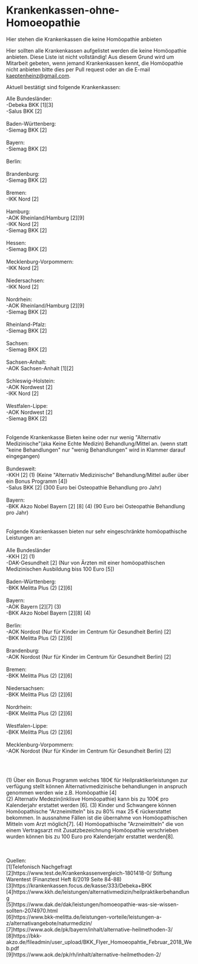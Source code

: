 # Krankenkassen-ohne-Homoeopathie
Hier stehen die Krankenkassen die keine Homöopathie anbieten <br/>

Hier sollten alle Krankenkassen aufgelistet werden die keine Homöopathie anbieten. Diese Liste ist nicht vollständig! Aus diesem Grund wird um Mitarbeit gebeten, wenn jemand Krankenkassen kennt, die Homöopathie nicht anbieten bitte dies per Pull request oder an die E-mail kaeptenheinz@gmail.com.<br/>

Aktuell bestätigt sind folgende Krankenkassen:<br/>

Alle Bundesländer: <br/>
-Debeka BKK  [1][3]  <br/>
-Salus BKK [2] <br/>
<br/>
Baden-Württenberg: <br/>
-Siemag BKK [2] <br/>
<br/>
Bayern: <br/>
-Siemag BKK [2] <br/>
<br/>
Berlin: <br/>
 <br/>
Brandenburg:<br/> 
-Siemag BKK [2] <br/>
 <br/>
Bremen:<br/>
-IKK Nord [2] <br/>
<br/>
Hamburg: <br/>
-AOK Rheinland/Hamburg  [2][9] <br/>
-IKK Nord [2] <br/>
-Siemag BKK [2] <br/>
<br/>
Hessen:<br/>
-Siemag BKK [2] <br/>
 <br/>
Mecklenburg-Vorpommern:<br/>
-IKK Nord [2] <br/>
<br/>
Niedersachsen: <br/>
-IKK Nord [2] <br/>
<br/>
Nordrhein: <br/>
-AOK Rheinland/Hamburg  [2][9] <br/>
-Siemag BKK [2] <br/>
<br/>
Rheinland-Pfalz: <br/>
-Siemag BKK [2] <br/>
 <br/>
Sachsen: <br/>
-Siemag BKK [2] <br/>
 <br/>
Sachsen-Anhalt: <br/>
-AOK Sachsen-Anhalt [1][2] <br/>
<br/>
Schleswig-Holstein: <br/>
-AOK Nordwest [2] <br/>
-IKK Nord [2] <br/>
<br/>
Westfalen-Lippe: <br/>
-AOK Nordwest [2]  <br/>
-Siemag BKK [2] <br/>
<br/>
<br/>
Folgende Krankenkasse Bieten keine oder nur wenig "Alternativ Medizinische"(aka Keine Echte Medizin) Behandlung/Mittel an. 
(wenn statt "keine Behandlungen" nur "wenig Behandlungen" wird in Klammer darauf eingegangen)  
<br/>
Bundesweit: <br/>
-KKH [2] (1)  (Keine "Alternativ Medizinische" Behandlung/Mittel außer über ein Bonus Programm [4])<br/>
-Salus BKK [2] (300 Euro bei Osteopathie Behandlung pro Jahr)  <br/>
<br/>
Bayern:<br/>
-BKK Akzo Nobel Bayern [2] [8]  (4) (90 Euro bei Osteopathie Behandlung pro Jahr)  <br/>
<br/>
<br/>
Folgende Krankenkassen bieten nur sehr eingeschränkte homöopathische Leistungen an: <br/>
<br/>
Alle Bundesländer<br/>
-KKH [2] (1) <br/>
-DAK-Gesundheit [2] (Nur von Ärzten mit einer homöopathischen Medizinischen Ausbildung biss 100 Euro [5])   <br/>
<br/>
Baden-Württenberg: <br/>
-BKK Melitta Plus (2) [2][6]<br/>
 <br/>
Bayern: <br/>
-AOK Bayern [2][7] (3) <br/>
-BKK Akzo Nobel Bayern [2][8] (4) <br/>
<br/>
Berlin:<br/>
-AOK Nordost (Nur für Kinder im Centrum für Gesundheit Berlin)  [2] <br/>
-BKK Melitta Plus (2) [2][6] <br/>
<br/>
Brandenburg: <br/>
-AOK Nordost (Nur für Kinder im Centrum für Gesundheit Berlin)  [2] <br/>
<br/>
Bremen:<br/>
-BKK Melitta Plus (2) [2][6]  <br/>
 <br/>
Niedersachsen: <br/>
-BKK Melitta Plus (2) [2][6]  <br/>
<br/>
Nordrhein: <br/>
-BKK Melitta Plus (2) [2][6]  <br/>
 <br/>
 Westfalen-Lippe: <br/>
-BKK Melitta Plus (2) [2][6]  <br/>
 <br/>
Mecklenburg-Vorpommern: <br/>
-AOK Nordost (Nur für Kinder im Centrum für Gesundheit Berlin)  [2]<br/>

<br/>
<br/>

(1) Über ein Bonus Programm welches 180€ für Heilpraktikerleistungen zur verfügung stellt können Alternativmedizinische behandlungen in anspruch genommen werden wie z.B. Homöopathie [4] <br/>
(2) Alternativ Medezin(inklisve Homöopathie) kann bis zu 100€ pro Kalenderjahr erstattet werden [6]. 
(3) Kinder und Schwangere  können Homöopathische "Arzneimitteln" bis zu 80% max 25 € rückerstattet bekommen. In aussnahme Fällen ist die übernahme von Homöopathischen Mitteln vom Arzt möglich[7].
(4)  Homöopathische "Arzneimitteln" die von einem Vertragsarzt mit Zusatzbezeichnung Homöopathie verschrieben wurden können bis zu 100 Euro pro Kalenderjahr erstattet werden[8]. 

<br/>
<br/>
Quellen:<br/>
[1]Telefonisch Nachgefragt <br/>
[2]https://www.test.de/Krankenkassenvergleich-1801418-0/  Stiftung Warentest (Finanztest Heft 8/2019 Seite 84-88) <br/>
[3]https://krankenkassen.focus.de/kasse/333/Debeka+BKK <br/>
[4]https://www.kkh.de/leistungen/alternativmedizin/heilpraktikerbehandlung<br/>
[5]https://www.dak.de/dak/leistungen/homoeopathie-was-sie-wissen-sollten-2074970.html<br/>
[6]https://www.bkk-melitta.de/leistungen-vorteile/leistungen-a-z/alternativangebote/naturmedizin/ <br/>
[7]https://www.aok.de/pk/bayern/inhalt/alternative-heilmethoden-3/<br/>
[8]https://bkk-akzo.de/fileadmin/user_upload/BKK_Flyer_Homoeopahtie_Februar_2018_Web.pdf<br/>
[9]https://www.aok.de/pk/rh/inhalt/alternative-heilmethoden-2/<br/>

